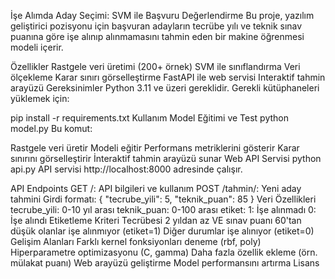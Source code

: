 İşe Alımda Aday Seçimi: SVM ile Başvuru Değerlendirme
Bu proje, yazılım geliştirici pozisyonu için başvuran adayların tecrübe yılı ve teknik sınav puanına göre işe alınıp alınmamasını tahmin eden bir makine öğrenmesi modeli içerir.

Özellikler
Rastgele veri üretimi (200+ örnek)
SVM ile sınıflandırma
Veri ölçekleme
Karar sınırı görselleştirme
FastAPI ile web servisi
Interaktif tahmin arayüzü
Gereksinimler
Python 3.11 ve üzeri gereklidir. Gerekli kütüphaneleri yüklemek için:

pip install -r requirements.txt
Kullanım
Model Eğitimi ve Test
python model.py
Bu komut:

Rastgele veri üretir
Modeli eğitir
Performans metriklerini gösterir
Karar sınırını görselleştirir
İnteraktif tahmin arayüzü sunar
Web API Servisi
python api.py
API servisi http://localhost:8000 adresinde çalışır.

API Endpoints
GET /: API bilgileri ve kullanım
POST /tahmin/: Yeni aday tahmini
Girdi formatı:
{
    "tecrube_yili": 5,
    "teknik_puan": 85
}
Veri Özellikleri
tecrube_yili: 0-10 yıl arası
teknik_puan: 0-100 arası
etiket:
1: İşe alınmadı
0: İşe alındı
Etiketleme Kriteri
Tecrübesi 2 yıldan az VE sınav puanı 60'tan düşük olanlar işe alınmıyor (etiket=1)
Diğer durumlar işe alınıyor (etiket=0)
Gelişim Alanları
Farklı kernel fonksiyonları deneme (rbf, poly)
Hiperparametre optimizasyonu (C, gamma)
Daha fazla özellik ekleme (örn. mülakat puanı)
Web arayüzü geliştirme
Model performansını artırma
Lisans
